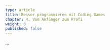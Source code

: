 ```yaml
---
type: article
title: Besser programmieren mit Coding Games
chapter: 4. Vom Anfänger zum Profi
weight: 0
published: false
---
```


...
